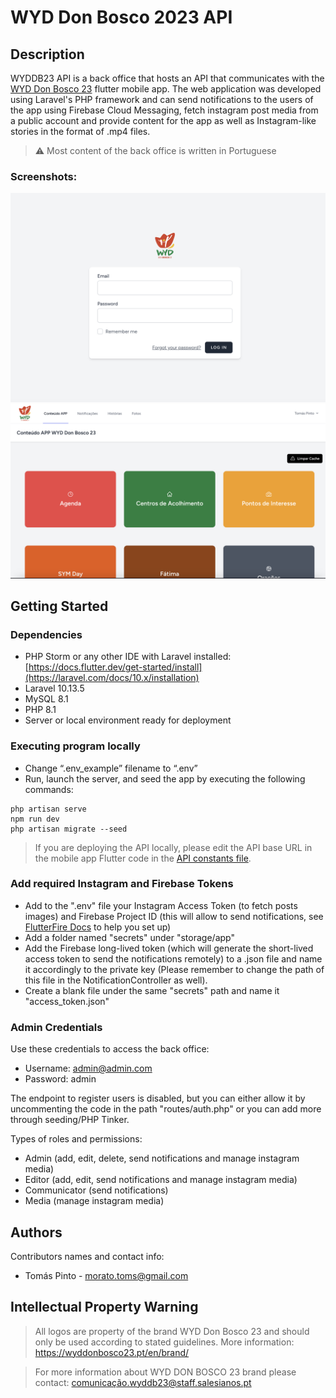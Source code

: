# WYD Don Bosco 2023 API

## Description

WYDDB23 API is a back office that hosts an API that communicates with the [WYD Don Bosco 23](https://github.com/tomas-ribeiro-pinto/wyddb23_flutter) flutter mobile app. The web application was developed using Laravel's PHP framework and can send notifications to the users of the app using Firebase Cloud Messaging, fetch instagram post media from a public account and provide content for the app as well as Instagram-like stories in the format of .mp4 files.

> ⚠️ Most content of the back office is written in Portuguese


### Screenshots:
![Screenshot](https://github.com/tomas-ribeiro-pinto/wyddb23_API/blob/main/screenshots/1.png)
![Screenshot](https://github.com/tomas-ribeiro-pinto/wyddb23_API/blob/main/screenshots/2.png)

## Getting Started

### Dependencies

* PHP Storm or any other IDE with Laravel installed: [https://docs.flutter.dev/get-started/install](https://laravel.com/docs/10.x/installation)
* Laravel 10.13.5
* MySQL 8.1
* PHP 8.1
* Server or local environment ready for deployment

### Executing program locally

* Change “.env_example” filename to “.env”
* Run, launch the server, and seed the app by executing the following commands:
```
php artisan serve
npm run dev
php artisan migrate --seed
```

> If you are deploying the API locally, please edit the API base URL in the mobile app Flutter code in the [API constants file](https://github.com/tomas-ribeiro-pinto/wyddb23_flutter/blob/main/lib/APIs/WydAPI/api_constants.dart).


### Add required Instagram and Firebase Tokens

* Add to the ".env" file your Instagram Access Token (to fetch posts images) and Firebase Project ID (this will allow to send notifications, see [FlutterFire Docs](https://firebase.flutter.dev/docs/overview) to help you set up)
* Add a folder named "secrets" under "storage/app"
* Add the Firebase long-lived token (which will generate the short-lived access token to send the notifications remotely) to a .json file and name it accordingly to the private key (Please remember to change the path of this file in the NotificationController as well).
* Create a blank file under the same "secrets" path and name it "access_token.json"

### Admin Credentials

Use these credentials to access the back office:

- Username: admin@admin.com
- Password: admin


The endpoint to register users is disabled, but you can either allow it by uncommenting the code in the path "routes/auth.php" or you can add more through seeding/PHP Tinker.

Types of roles and permissions:
- Admin (add, edit, delete, send notifications and manage instagram media)
- Editor (add, edit, send notifications and manage instagram media)
- Communicator (send notifications)
- Media (manage instagram media)


## Authors

Contributors names and contact info:

* Tomás Pinto - morato.toms@gmail.com

## Intellectual Property Warning

> All logos are property of the brand WYD Don Bosco 23 and should only be used according to stated guidelines. More information: https://wyddonbosco23.pt/en/brand/

> For more information about WYD DON BOSCO 23 brand please contact: [comunicação.wyddb23@staff.salesianos.pt](mailto:comunicacao.wyddb23@staff.salesianos.pt)
